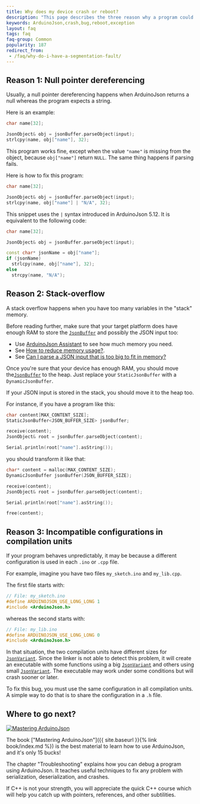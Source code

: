 ```yaml
---
title: Why does my device crash or reboot?
description: "This page describes the three reason why a program could crash while using ArduinoJson"
keywords: ArduinoJson,crash,bug,reboot,exception
layout: faq
tags: faq
faq-group: Common
popularity: 187
redirect_from:
 - /faq/why-do-i-have-a-segmentation-fault/
---
```


## Reason 1: Null pointer dereferencing

Usually, a null pointer dereferencing happens when ArduinoJson returns a null whereas the program expects a string.

Here is an example:

```c++
char name[32];

JsonObject& obj = jsonBuffer.parseObject(input);
strlcpy(name, obj["name"], 32);
```

This program works fine, except when the value `"name"` is missing from the object, because `obj["name"]` return `NULL`.
The same thing happens if parsing fails.

Here is how to fix this program:

```c++
char name[32];

JsonObject& obj = jsonBuffer.parseObject(input);
strlcpy(name, obj["name"] | "N/A", 32);
```

This snippet uses the `|` syntax introduced in ArduinoJson 5.12.
It is equivalent to the following code:

```c++
char name[32];

JsonObject& obj = jsonBuffer.parseObject(input);

const char* jsonName = obj["name"];
if (jsonName)
  strlcpy(name, obj["name"], 32);
else
  strcpy(name, "N/A");
```

## Reason 2: Stack-overflow

A stack overflow happens when you have too many variables in the "stack" memory.

Before reading further, make sure that your target platform does have enough RAM to store the [`JsonBuffer`]({{site.baseurl}}/api/jsonbuffer/) and possibly the JSON input too:

* Use [ArduinoJson Assistant]({{site.baseurl}}/assistant/) to see how much memory you need.
* See [How to reduce memory usage?]({{site.baseurl}}/faq/how-to-reduce-memory-usage/).
* See [Can I parse a JSON input that is too big to fit in memory?]({{site.baseurl}}/faq/can-i-parse-a-json-input-that-is-too-big-to-fit-in-memory/)

Once you're sure that your device has enough RAM, you should move the[`JsonBuffer`]({{site.baseurl}}/api/jsonbuffer/) to the heap. Just replace your `StaticJsonBuffer` with a `DynamicJsonBuffer`.

If your JSON input is stored in the stack, you should move it to the heap too.

For instance, if you have a program like this:

```c++
char content[MAX_CONTENT_SIZE];
StaticJsonBuffer<JSON_BUFFER_SIZE> jsonBuffer;

receive(content);
JsonObject& root = jsonBuffer.parseObject(content);

Serial.println(root["name"].asString());
```

you should transform it like that:

```c++
char* content = malloc(MAX_CONTENT_SIZE);
DynamicJsonBuffer jsonBuffer(JSON_BUFFER_SIZE);

receive(content);
JsonObject& root = jsonBuffer.parseObject(content);

Serial.println(root["name"].asString());

free(content);
```

## Reason 3: Incompatible configurations in compilation units

If your program behaves unpredictably, it may be because a different configuration is used in each `.ino` or `.cpp` file.

For example, imagine you have two files `my_sketch.ino` and `my_lib.cpp`.

The first file starts with:

```c++
// File: my_sketch.ino
#define ARDUINOJSON_USE_LONG_LONG 1
#include <ArduinoJson.h>
```

whereas the second starts with:

```c++
// File: my_lib.ino
#define ARDUINOJSON_USE_LONG_LONG 0
#include <ArduinoJson.h>
```

In that situation, the two compilation units have different sizes for [`JsonVariant`]({{site.baseurl}}/api/jsonvariant/).
Since the linker is not able to detect this problem, it will create an executable with some functions using a big [`JsonVariant`]({{site.baseurl}}/api/jsonvariant/) and others using small [`JsonVariant`]({{site.baseurl}}/api/jsonvariant/).
The executable may work under some conditions but will crash sooner or later.

To fix this bug, you must use the same configuration in all compilation units.
A simple way to do that is to share the configuration in a `.h` file.

## Where to go next?

<a href="{{ site.baseurl }}{% link book/index.md %}"><img src="{{site.baseurl}}/images/cover200.png" class="float-right" alt="Mastering ArduinoJson"></a>

The book ["Mastering ArduinoJson"]({{ site.baseurl }}{% link book/index.md %}) is the best material to learn how to use ArduinoJson, and it's only 15 bucks!

The chapter "Troubleshooting" explains how you can debug a program using ArduinoJson. It teaches useful techniques to fix any problem with serialization, deserialization, and crashes.

If C++ is not your strength, you will appreciate the quick C++ course which will help you catch up with pointers, references, and other subtilities.